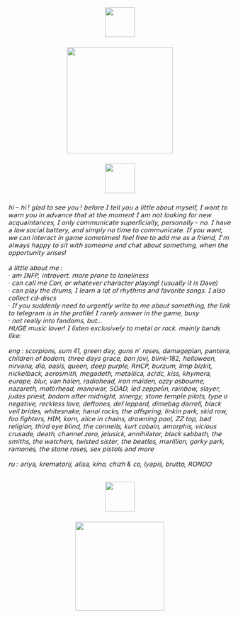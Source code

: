<div align="center">
  <img height="67" src="https://psv4.userapi.com/s/v1/d/zsXAZ9extANWiA_e8u0r-ymkB9iw6fDwI7rvlPVM7vgNo58lCL3jdrzxREAcWdiCMN6Ky2IXzBVIheq_hunMBumlN3f8EG4NZRzaYnY4nEDfQTUes0PS-w/Bez_nazvania553_20250327214407.png"  />
</div>

###

<div align="center">
  <img height="239" src="https://vk.com/doc784326639_686649595?hash=J2mIqnSafV6B2qxNY5kCGXeUZhSTZH6zYzc7GeZoKOH&dl=5KZE5x7VL8POTWMv3dqwDCBFvT4q4dlmucgmqq8T2lc&api=1&no_preview=1"  />
</div>

###

<div align="center">
  <img height="67" src="https://psv4.userapi.com/s/v1/d/zsXAZ9extANWiA_e8u0r-ymkB9iw6fDwI7rvlPVM7vgNo58lCL3jdrzxREAcWdiCMN6Ky2IXzBVIheq_hunMBumlN3f8EG4NZRzaYnY4nEDfQTUes0PS-w/Bez_nazvania553_20250327214407.png"  />
</div>

###

<h6 align="left">𝗁𝗂 – 𝗁𝗂 ! 𝗀𝗅𝖺𝖽 𝗍𝗈 𝗌𝖾𝖾 𝗒𝗈𝗎 ! 𝖻𝖾𝖿𝗈𝗋𝖾 𝖨 𝗍𝖾𝗅𝗅 𝗒𝗈𝗎 𝖺 𝗅𝗂𝗍𝗍𝗅𝖾 𝖺𝖻𝗈𝗎𝗍 𝗆𝗒𝗌𝖾𝗅𝖿, 𝖨 𝗐𝖺𝗇𝗍 𝗍𝗈 𝗐𝖺𝗋𝗇 𝗒𝗈𝗎 𝗂𝗇 𝖺𝖽𝗏𝖺𝗇𝖼𝖾 𝗍𝗁𝖺𝗍 𝖺𝗍 𝗍𝗁𝖾 𝗆𝗈𝗆𝖾𝗇𝗍 𝖨 𝖺𝗆 𝗇𝗈𝗍 𝗅𝗈𝗈𝗄𝗂𝗇𝗀 𝖿𝗈𝗋 𝗇𝖾𝗐 𝖺𝖼𝗊𝗎𝖺𝗂𝗇𝗍𝖺𝗇𝖼𝖾𝗌, 𝖨 𝗈𝗇𝗅𝗒 𝖼𝗈𝗆𝗆𝗎𝗇𝗂𝖼𝖺𝗍𝖾 𝗌𝗎𝗉𝖾𝗋𝖿𝗂𝖼𝗂𝖺𝗅𝗅𝗒, 𝗉𝖾𝗋𝗌𝗈𝗇𝖺𝗅𝗅𝗒 - 𝗇𝗈. 𝖨 𝗁𝖺𝗏𝖾 𝖺 𝗅𝗈𝗐 𝗌𝗈𝖼𝗂𝖺𝗅 𝖻𝖺𝗍𝗍𝖾𝗋𝗒, 𝖺𝗇𝖽 𝗌𝗂𝗆𝗉𝗅𝗒 𝗇𝗈 𝗍𝗂𝗆𝖾 𝗍𝗈 𝖼𝗈𝗆𝗆𝗎𝗇𝗂𝖼𝖺𝗍𝖾. 𝖨𝖿 𝗒𝗈𝗎 𝗐𝖺𝗇𝗍, 𝗐𝖾 𝖼𝖺𝗇 𝗂𝗇𝗍𝖾𝗋𝖺𝖼𝗍 𝗂𝗇 𝗀𝖺𝗆𝖾 𝗌𝗈𝗆𝖾𝗍𝗂𝗆𝖾𝗌!  𝖿𝖾𝖾𝗅 𝖿𝗋𝖾𝖾 𝗍𝗈 𝖺𝖽𝖽 𝗆𝖾 𝖺𝗌 𝖺 𝖿𝗋𝗂𝖾𝗇𝖽, 𝖨'𝗆 𝖺𝗅𝗐𝖺𝗒𝗌 𝗁𝖺𝗉𝗉𝗒 𝗍𝗈 𝗌𝗂𝗍 𝗐𝗂𝗍𝗁 𝗌𝗈𝗆𝖾𝗈𝗇𝖾 𝖺𝗇𝖽 𝖼𝗁𝖺𝗍 𝖺𝖻𝗈𝗎𝗍 𝗌𝗈𝗆𝖾𝗍𝗁𝗂𝗇𝗀, 𝗐𝗁𝖾𝗇 𝗍𝗁𝖾 𝗈𝗉𝗉𝗈𝗋𝗍𝗎𝗇𝗂𝗍𝗒 𝖺𝗋𝗂𝗌𝖾𝗌!<br><br>𝖺 𝗅𝗂𝗍𝗍𝗅𝖾 𝖺𝖻𝗈𝗎𝗍 𝗆𝖾 :<br>· 𝖺𝗆 𝖨𝖭𝖥𝖯, 𝗂𝗇𝗍𝗋𝗈𝗏𝖾𝗋𝗍. 𝗆𝗈𝗋𝖾 𝗉𝗋𝗈𝗇𝖾 𝗍𝗈 𝗅𝗈𝗇𝖾𝗅𝗂𝗇𝖾𝗌𝗌<br>· 𝖼𝖺𝗇 𝖼𝖺𝗅𝗅 𝗆𝖾 𝖢𝗈𝗋𝗂, 𝗈𝗋 𝗐𝗁𝖺𝗍𝖾𝗏𝖾𝗋 𝖼𝗁𝖺𝗋𝖺𝖼𝗍𝖾𝗋 𝗉𝗅𝖺𝗒𝗂𝗇𝗀! (𝗎𝗌𝗎𝖺𝗅𝗅𝗒 𝗂𝗍 𝗂𝗌 𝖣𝖺𝗏𝖾)<br>· 𝖼𝖺𝗇 𝗉𝗅𝖺𝗒 𝗍𝗁𝖾 𝖽𝗋𝗎𝗆𝗌, 𝖨 𝗅𝖾𝖺𝗋𝗇 𝖺 𝗅𝗈𝗍 𝗈𝖿 𝗋𝗁𝗒𝗍𝗁𝗆𝗌 𝖺𝗇𝖽 𝖿𝖺𝗏𝗈𝗋𝗂𝗍𝖾 𝗌𝗈𝗇𝗀𝗌. 𝖨 𝖺𝗅𝗌𝗈 𝖼𝗈𝗅𝗅𝖾𝖼𝗍 𝖼𝖽-𝖽𝗂𝗌𝖼𝗌<br>· 𝖨𝖿 𝗒𝗈𝗎 𝗌𝗎𝖽𝖽𝖾𝗇𝗅𝗒 𝗇𝖾𝖾𝖽 𝗍𝗈 𝗎𝗋𝗀𝖾𝗇𝗍𝗅𝗒 𝗐𝗋𝗂𝗍𝖾 𝗍𝗈 𝗆𝖾 𝖺𝖻𝗈𝗎𝗍 𝗌𝗈𝗆𝖾𝗍𝗁𝗂𝗇𝗀, 𝗍𝗁𝖾 𝗅𝗂𝗇𝗄 𝗍𝗈 𝗍𝖾𝗅𝖾𝗀𝗋𝖺𝗆 𝗂𝗌 𝗂𝗇 𝗍𝗁𝖾 𝗉𝗋𝗈𝖿𝗂𝗅𝖾! 𝖨 𝗋𝖺𝗋𝖾𝗅𝗒 𝖺𝗇𝗌𝗐𝖾𝗋 𝗂𝗇 𝗍𝗁𝖾 𝗀𝖺𝗆𝖾, 𝖻𝗎𝗌𝗒<br>· 𝗇𝗈𝗍 𝗋𝖾𝖺𝗅𝗅𝗒 𝗂𝗇𝗍𝗈 𝖿𝖺𝗇𝖽𝗈𝗆𝗌, 𝖻𝗎𝗍...<br>𝖧𝖴𝖦𝖤 𝗆𝗎𝗌𝗂𝖼 𝗅𝗈𝗏𝖾𝗋! 𝖨 𝗅𝗂𝗌𝗍𝖾𝗇 𝖾𝗑𝖼𝗅𝗎𝗌𝗂𝗏𝖾𝗅𝗒 𝗍𝗈 𝗆𝖾𝗍𝖺𝗅 𝗈𝗋 𝗋𝗈𝖼𝗄. 𝗆𝖺𝗂𝗇𝗅𝗒 𝖻𝖺𝗇𝖽𝗌 𝗅𝗂𝗄𝖾:<br><br>𝖾𝗇𝗀 : 𝗌𝖼𝗈𝗋𝗉𝗂𝗈𝗇𝗌, 𝗌𝗎𝗆 41, 𝗀𝗋𝖾𝖾𝗇 𝖽𝖺𝗒, 𝗀𝗎𝗇𝗌 𝗇' 𝗋𝗈𝗌𝖾𝗌, 𝖽𝖺𝗆𝖺𝗀𝖾𝗉𝗅𝖺𝗇, 𝗉𝖺𝗇𝗍𝖾𝗋𝖺, 𝖼𝗁𝗂𝗅𝖽𝗋𝖾𝗇 𝗈𝖿 𝖻𝗈𝖽𝗈𝗆, 𝗍𝗁𝗋𝖾𝖾 𝖽𝖺𝗒𝗌 𝗀𝗋𝖺𝖼𝖾, 𝖻𝗈𝗇 𝗃𝗈𝗏𝗂, 𝖻𝗅𝗂𝗇𝗄-182, 𝗁𝖾𝗅𝗅𝗈𝗐𝖾𝖾𝗇, 𝗇𝗂𝗋𝗏𝖺𝗇𝖺, 𝖽𝗂𝗈, 𝗈𝖺𝗌𝗂𝗌, 𝗊𝗎𝖾𝖾𝗇, 𝖽𝖾𝖾𝗉 𝗉𝗎𝗋𝗉𝗅𝖾, 𝖱𝖧𝖢𝖯, 𝖻𝗎𝗋𝗓𝗎𝗆, 𝗅𝗂𝗆𝗉 𝖻𝗂𝗓𝗄𝗂𝗍, 𝗇𝗂𝖼𝗄𝖾𝗅𝖻𝖺𝖼𝗄, 𝖺𝖾𝗋𝗈𝗌𝗆𝗂𝗍𝗁, 𝗆𝖾𝗀𝖺𝖽𝖾𝗍𝗁, 𝗆𝖾𝗍𝖺𝗅𝗅𝗂𝖼𝖺, 𝖺𝖼/𝖽𝖼, 𝗄𝗂𝗌𝗌, 𝗄𝗁𝗒𝗆𝖾𝗋𝖺, 𝖾𝗎𝗋𝗈𝗉𝖾, 𝖻𝗅𝗎𝗋, 𝗏𝖺𝗇 𝗁𝖺𝗅𝖾𝗇, 𝗋𝖺𝖽𝗂𝗈𝗁𝖾𝖺𝖽, 𝗂𝗋𝗈𝗇 𝗆𝖺𝗂𝖽𝖾𝗇, 𝗈𝗓𝗓𝗒 𝗈𝗌𝖻𝗈𝗎𝗋𝗇𝖾, 𝗇𝖺𝗓𝖺𝗋𝖾𝗍𝗁, 𝗆𝗈𝗍ö𝗋𝗁𝖾𝖺𝖽, 𝗆𝖺𝗇𝗈𝗐𝖺𝗋, 𝖲𝖮𝖠𝖣, 𝗅𝖾𝖽 𝗓𝖾𝗉𝗉𝖾𝗅𝗂𝗇, 𝗋𝖺𝗂𝗇𝖻𝗈𝗐, 𝗌𝗅𝖺𝗒𝖾𝗋, 𝗃𝗎𝖽𝖺𝗌 𝗉𝗋𝗂𝖾𝗌𝗍, 𝖻𝗈𝖽𝗈𝗆 𝖺𝖿𝗍𝖾𝗋 𝗆𝗂𝖽𝗇𝗂𝗀𝗁𝗍, 𝗌𝗂𝗇𝖾𝗋𝗀𝗒, 𝗌𝗍𝗈𝗇𝖾 𝗍𝖾𝗆𝗉𝗅𝖾 𝗉𝗂𝗅𝗈𝗍𝗌, 𝗍𝗒𝗉𝖾 𝗈 𝗇𝖾𝗀𝖺𝗍𝗂𝗏𝖾, 𝗋𝖾𝖼𝗄𝗅𝖾𝗌𝗌 𝗅𝗈𝗏𝖾, 𝖽𝖾𝖿𝗍𝗈𝗇𝖾𝗌, 𝖽𝖾𝖿 𝗅𝖾𝗉𝗉𝖺𝗋𝖽, 𝖽𝗂𝗆𝖾𝖻𝖺𝗀 𝖽𝖺𝗋𝗋𝖾𝗅𝗅, 𝖻𝗅𝖺𝖼𝗄 𝗏𝖾𝗂𝗅 𝖻𝗋𝗂𝖽𝖾𝗌, 𝗐𝗁𝗂𝗍𝖾𝗌𝗇𝖺𝗄𝖾, 𝗁𝖺𝗇𝗈𝗂 𝗋𝗈𝖼𝗄𝗌, 𝗍𝗁𝖾 𝗈𝖿𝖿𝗌𝗉𝗋𝗂𝗇𝗀, 𝗅𝗂𝗇𝗄𝗂𝗇 𝗉𝖺𝗋𝗄, 𝗌𝗄𝗂𝖽 𝗋𝗈𝗐, 𝖿𝗈𝗈 𝖿𝗂𝗀𝗁𝗍𝖾𝗋𝗌, 𝖧𝖨𝖬, 𝗄𝗈𝗋𝗇, 𝖺𝗅𝗂𝖼𝖾 𝗂𝗇 𝖼𝗁𝖺𝗂𝗇𝗌, 𝖽𝗋𝗈𝗐𝗇𝗂𝗇𝗀 𝗉𝗈𝗈𝗅, 𝖹𝖹 𝗍𝗈𝗉, 𝖻𝖺𝖽 𝗋𝖾𝗅𝗂𝗀𝗂𝗈𝗇, 𝗍𝗁𝗂𝗋𝖽 𝖾𝗒𝖾 𝖻𝗅𝗂𝗇𝖽, 𝗍𝗁𝖾 𝖼𝗈𝗇𝗇𝖾𝗅𝗅𝗌, 𝗄𝗎𝗋𝗍 𝖼𝗈𝖻𝖺𝗂𝗇, 𝖺𝗆𝗈𝗋𝗉𝗁𝗂𝗌, 𝗏𝗂𝖼𝗂𝗈𝗎𝗌 𝖼𝗋𝗎𝗌𝖺𝖽𝖾, 𝖽𝖾𝖺𝗍𝗁, 𝖼𝗁𝖺𝗇𝗇𝖾𝗅 𝗓𝖾𝗋𝗈, 𝗃𝖾𝗅𝗎𝗌𝗂𝖼𝗄, 𝖺𝗇𝗇𝗂𝗁𝗂𝗅𝖺𝗍𝗈𝗋, 𝖻𝗅𝖺𝖼𝗄 𝗌𝖺𝖻𝖻𝖺𝗍𝗁, 𝗍𝗁𝖾 𝗌𝗆𝗂𝗍𝗁𝗌, 𝗍𝗁𝖾 𝗐𝖺𝗍𝖼𝗁𝖾𝗋𝗌, 𝗍𝗐𝗂𝗌𝗍𝖾𝖽 𝗌𝗂𝗌𝗍𝖾𝗋, 𝗍𝗁𝖾 𝖻𝖾𝖺𝗍𝗅𝖾𝗌, 𝗆𝖺𝗋𝗂𝗅𝗅𝗂𝗈𝗇, 𝗀𝗈𝗋𝗄𝗒 𝗉𝖺𝗋𝗄, 𝗋𝖺𝗆𝗈𝗇𝖾𝗌, 𝗍𝗁𝖾 𝗌𝗍𝗈𝗇𝖾 𝗋𝗈𝗌𝖾𝗌, 𝗌𝖾𝗑 𝗉𝗂𝗌𝗍𝗈𝗅𝗌 𝖺𝗇𝖽 𝗆𝗈𝗋𝖾<br><br>𝗋𝗎 : 𝖺𝗋𝗂𝗒𝖺, 𝗄𝗋𝖾𝗆𝖺𝗍𝗈𝗋𝗂𝗃, 𝖺𝗅𝗂𝗌𝖺, 𝗄𝗂𝗇𝗈, 𝖼𝗁𝗂𝗓𝗁 & 𝖼𝗈, 𝗅𝗒𝖺𝗉𝗂𝗌, 𝖻𝗋𝗎𝗍𝗍𝗈, 𝖱𝖮𝖭𝖣𝖮</h6>

###

<div align="center">
  <img height="67" src="https://psv4.userapi.com/s/v1/d/zsXAZ9extANWiA_e8u0r-ymkB9iw6fDwI7rvlPVM7vgNo58lCL3jdrzxREAcWdiCMN6Ky2IXzBVIheq_hunMBumlN3f8EG4NZRzaYnY4nEDfQTUes0PS-w/Bez_nazvania553_20250327214407.png"  />
</div>

###

<div align="center">
  <img height="200" src="https://vk.com/doc784326639_686652803?hash=VO8UXjvQEu2fr0pB8XzBXbin8wvkxBV6bEOFxRaieED&dl=EDj077bjmryN4RzpcrFR36sMuCJ2SmTGRAsZv7iQ510&api=1&no_preview=1"  />
</div>

###
